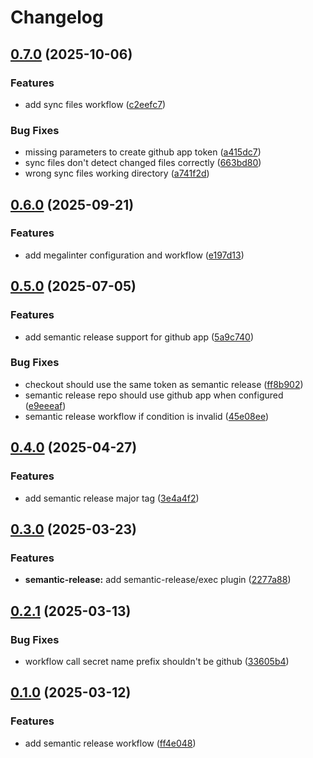 # Changelog

## [0.7.0](https://github.com/xebis/github-actions-and-workflows/compare/v0.6.0...v0.7.0) (2025-10-06)

### Features

* add sync files workflow ([c2eefc7](https://github.com/xebis/github-actions-and-workflows/commit/c2eefc73ab6e6c49ddc27c4588af6ae0563642ca))

### Bug Fixes

* missing parameters to create github app token ([a415dc7](https://github.com/xebis/github-actions-and-workflows/commit/a415dc7ed1b5c918b0db5a8cc171826f26d0a728))
* sync files don't detect changed files correctly ([663bd80](https://github.com/xebis/github-actions-and-workflows/commit/663bd808fb37c92eb94a435405b0b9ac77d63b86))
* wrong sync files working directory ([a741f2d](https://github.com/xebis/github-actions-and-workflows/commit/a741f2d41c8f25de7f5485f8b0720380675c213a))

## [0.6.0](https://github.com/xebis/github-actions-and-workflows/compare/v0.5.0...v0.6.0) (2025-09-21)

### Features

* add megalinter configuration and workflow ([e197d13](https://github.com/xebis/github-actions-and-workflows/commit/e197d13e15bc14b89b63251a8e01d6de4798b3ea))

## [0.5.0](https://github.com/xebis/github-actions-and-workflows/compare/v0.4.0...v0.5.0) (2025-07-05)

### Features

* add semantic release support for github app ([5a9c740](https://github.com/xebis/github-actions-and-workflows/commit/5a9c7405608f1928897d9298eadbabfe624abd38))

### Bug Fixes

* checkout should use the same token as semantic release ([ff8b902](https://github.com/xebis/github-actions-and-workflows/commit/ff8b90217ad7abae449a7eb85fbcece109d8aa82))
* semantic release repo should use github app when configured ([e9eeeaf](https://github.com/xebis/github-actions-and-workflows/commit/e9eeeaf73ba9db1d3166e11b0251a96b18b5ccf6))
* semantic release workflow if condition is invalid ([45e08ee](https://github.com/xebis/github-actions-and-workflows/commit/45e08eee4eeb8e67b5aeabeb64a379c0936057de))

## [0.4.0](https://github.com/xebis/github-actions-and-workflows/compare/v0.3.0...v0.4.0) (2025-04-27)

### Features

* add semantic release major tag ([3e4a4f2](https://github.com/xebis/github-actions-and-workflows/commit/3e4a4f2029f5654de4c16fb9553d194e0fe555d8))

## [0.3.0](https://github.com/xebis/github-actions-and-workflows/compare/v0.2.1...v0.3.0) (2025-03-23)

### Features

* **semantic-release:** add semantic-release/exec plugin ([2277a88](https://github.com/xebis/github-actions-and-workflows/commit/2277a88420d7ad2f3e9717c08730d4e0e1260939))

## [0.2.1](https://github.com/xebis/github-actions-and-workflows/compare/v0.2.0...v0.2.1) (2025-03-13)

### Bug Fixes

* workflow call secret name prefix shouldn't be github ([33605b4](https://github.com/xebis/github-actions-and-workflows/commit/33605b45bc756fb64121e1b120c36fb2dd0627d2))

## [0.1.0](https://github.com/xebis/github-actions-and-workflows/compare/v0.0.0...v0.1.0) (2025-03-12)

### Features

* add semantic release workflow ([ff4e048](https://github.com/xebis/github-actions-and-workflows/commit/ff4e048a98bf97c28f7819ceeb5c7248c9d3be07))
